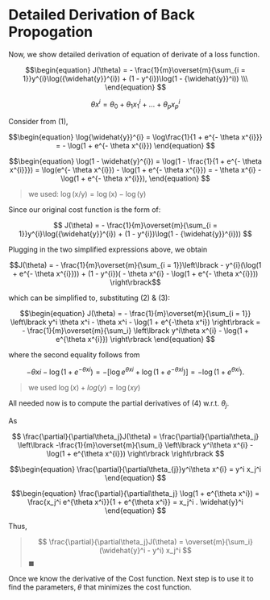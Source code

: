 # Detailed Derivation of Back Propogation

Now, we show detailed derivation of equation of derivate of a loss function.

$$\begin{equation} 
J(\theta) = - \frac{1}{m}\overset{m}{\sum_{i = 1}}y^{i}\log({\widehat{y}}^{i}) + (1 - y^{i})\log(1 - {\widehat{y}}^i)) \\\
\end{equation} 
$$   

$$ 
\theta x^i = \theta_{0} + \theta_1 x_1^i + \ldots + \theta_p x_p^i
$$

Consider from (1),

$$\begin{equation} 
\log{\widehat{y}}^{i} = \log\frac{1}{1 + e^{- \theta x^{i}}} = - \log(1 + e^{- \theta x^{i}})
\end{equation} 
$$

$$\begin{equation} 
\log(1 - \widehat{y}^{i}) = \log(1 - \frac{1}{1 + e^{- \theta x^{i}}}) = \log(e^{- \theta x^{i}}) - \log(1 + e^{- \theta x^{i}}) = - \theta x^{i} - \log(1 + e^{- \theta x^{i}}),
\end{equation} 
$$
> we used: log (x/y) = log (x) − log (y)

Since our original cost function is the form of:

$$ J(\theta) = - \frac{1}{m}\overset{m}{\sum_{i = 1}}y^{i}\log({\widehat{y}}^{i}) + (1 - y^{i})\log(1 - {\widehat{y}}^{i})) $$

Plugging in the two simplified expressions above, we obtain

$$J(\theta) = - \frac{1}{m}\overset{m}{\sum_{i = 1}}\left\lbrack - y^{i}(\log(1 + e^{- \theta x^{i}})) + (1 - y^{i})( - \theta x^{i} - \log(1 + e^{- \theta x^{i}})) \right\rbrack$$

which can be simplified to, substituting (2) & (3):

$$\begin{equation} 
J(\theta) = - \frac{1}{m}\overset{m}{\sum_{i = 1}}
\left\lbrack 
y^i \theta x^i - \theta x^i - \log(1 + e^{-\theta x^i}) 
\right\rbrack = - \frac{1}{m}\overset{m}{\sum_i} 
\left\lbrack 
 y^i\theta x^{i} - \log(1 + e^{\theta x^{i}})
\right\rbrack
\end{equation}
$$ 
 
where the second equality follows from

$$
−θxi − \log(1+e^{−\theta xi}) =  −[\log e^{θxi} + \log(1+e^{−\theta xi})] =  −\log(1 + e^{θxi} ).
$$

> we used $\log(x) + log(y) = \log(xy)$
 
All needed now is to compute the partial derivatives of (4) w.r.t. $\theta_j$.

As

$$
\frac{\partial}{\partial\theta_j}J(\theta) = 
\frac{\partial}{\partial\theta_j}
\left\lbrack -\frac{1}{m}\overset{m}{\sum_i}
\left\lbrack 
 y^i\theta x^{i} - \log(1 + e^{\theta x^{i}})
\right\rbrack 
\right\rbrack 
$$ 
 
$$\begin{equation} 
\frac{\partial}{\partial\theta_{j}}y^i\theta x^{i} = y^i x_j^i
\end{equation}
$$

$$\begin{equation} 
\frac{\partial}{\partial\theta_j} \log(1 + e^{\theta x^i}) = \frac{x_j^i e^{\theta x^i}}{1 + e^{\theta x^i}}
= x_j^i  . \widehat{y}^i 
\end{equation}
$$
 
Thus,

>$$
\frac{\partial}{\partial\theta_j}J(\theta) = 
\overset{m}{\sum_i} 
(\widehat{y}^i - y^i) x_j^i
$$ ◼
 
Once we know the derivative of the Cost function. Next step is to use it to find the parameters, 𝜃 that minimizes the cost function.

